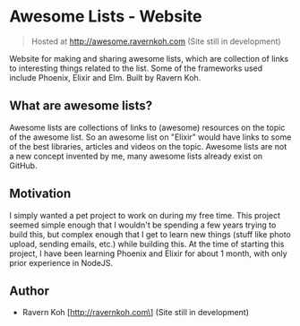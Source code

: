# Awesome Lists - Website
> Hosted at http://awesome.ravernkoh.com (Site still in development)

Website for making and sharing awesome lists, which are collection of links to interesting things related to the list. Some of the frameworks used include Phoenix, Elixir and Elm. Built by Ravern Koh.

## What are awesome lists?
Awesome lists are collections of links to (awesome) resources on the topic of the awesome list. So an awesome list on "Elixir" would have links to some of the best libraries, articles and videos on the topic. Awesome lists are not a new concept invented by me, many awesome lists already exist on GitHub.

## Motivation
I simply wanted a pet project to work on during my free time. This project seemed simple enough that I wouldn't be spending a few years trying to build this, but complex enough that I get to learn new things (stuff like photo upload, sending emails, etc.) while building this. At the time of starting this project, I have been learning Phoenix and Elixir for about 1 month, with only prior experience in NodeJS.

## Author
* Ravern Koh \[http://ravernkoh.com\] (Site still in development)
